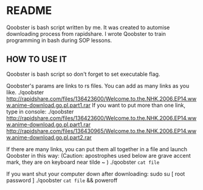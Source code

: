 README
======

Qoobster is bash script written by me. It was created to automise downloading process from rapidshare. I wrote Qoobster to train programming in bash during SOP lessons.

HOW TO USE IT
-------------

Qoobster is bash script so don't forget to set executable flag.

Qoobster's params are links to rs files. You can add as many links as you like. 
./qoobster http://rapidshare.com/files/136423600/Welcome.to.the.NHK.2006.EP14.www.anime-download.go.pl.part1.rar If you want to put more than one link, type in console: ./qoobster http://rapidshare.com/files/136423600/Welcome.to.the.NHK.2006.EP14.www.anime-download.go.pl.part1.rar http://rapidshare.com/files/136430965/Welcome.to.the.NHK.2006.EP14.www.anime-download.go.pl.part2.rar 


If there are many links, you can put them all together in a file and launch Qoobster in this way:
(Caution: apostrophes used below are grave accent mark, they are on keyboard near tilde ~ ) 
./qoobster `cat file` 


If you want shut your computer down after downloading: sudo su
[ root password ]
./qoobster `cat file` && poweroff 

